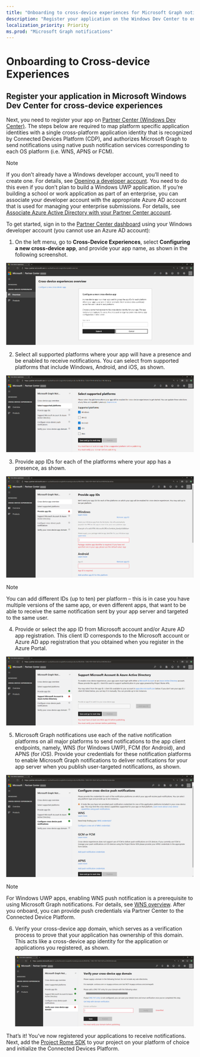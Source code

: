 ```yaml
---
title: "Onboarding to cross-device experiences for Microsoft Graph notifications "
description: "Register your application on the Windows Dev Center to enable your app clients to receive cross-device notifications sent through Microsoft Graph.  "
localization_priority: Priority
ms.prod: "Microsoft Graph notifications"
---
```


# Onboarding to Cross-device Experiences 

## Register your application in Microsoft Windows Dev Center for cross-device experiences 

Next, you need to register your app on [Partner Center (Windows Dev Center)](https://partner.microsoft.com/). The steps below are required to map platform specific application identities with a single cross-platform application identity that is recognized by Connected Devices Platform (CDP), and authorizes Microsoft Graph to send
notifications using native push notification services corresponding to each OS platform (i.e. WNS, APNS or FCM).

> [!NOTE]
> If you don’t already have a Windows developer account, you’ll need to create one. For details, see [Opening a developer account](https://docs.microsoft.com/en-us/windows/uwp/publish/opening-a-developer-account). You need to do this even if you don’t plan to build a Windows UWP application. If you’re building a school or work application as part of an enterprise, you can associate your developer account with the appropriate Azure AD account that is used for managing your enterprise submissions. For details, see [Associate Azure Active Directory with your Partner Center account](https://docs.microsoft.com/en-us/windows/uwp/publish/associate-azure-ad-with-partner-center).

To get started, sign in to the [Partner Center dashboard](https://partner.microsoft.com/en-us/dashboard) using your Windows developer account (you cannot use an Azure AD account):

1.  On the left menu, go to **Cross-Device Experiences**, select **Configuring a new cross-device app**, and provide your app name, as shown in the following screenshot.

![](images/notif-crossdevice-new-configure.png)

2.  Select all supported platforms where your app will have a presence and be enabled to receive notifications. You can select from supported platforms that include Windows, Android, and iOS, as shown. 

![](images/notif-crossdevice-supported-platforms.png)

3.  Provide app IDs for each of the platforms where your app has a presence, as shown.

 ![](images/notif-crossdevice-platform-appids.png)

> [!NOTE] 
> You can add different IDs (up to ten) per platform – this is in case you have multiple versions of the same app, or even different apps, that want to be able to receive the same notification sent by your app server and targeted to the same user.

4.  Provide or select the app ID from Microsoft account and/or Azure AD app registration. This client ID corresponds to the Microsoft account or Azure AD app registration that you obtained when you register in the Azure Portal.

![](images/notif-crossdevice-azureportal-clientid.png)

5.  Microsoft Graph notifications use each of the native notification platforms on all major platforms to send notifications to the app client endpoints, namely, WNS (for Windows UWP), FCM (for Android), and APNS (for iOS). Provide your credentials for these notification platforms to enable Microsoft Graph notifications to deliver notifications for your app server when you publish user-targeted notifications, as shown.

 ![](images/notif-crossdevice-push-cred.png)

> [!NOTE]
> For Windows UWP apps, enabling WNS push notification is a prerequisite to using Microsoft Graph notifications. For details, see [WNS overview](https://docs.microsoft.com/en-us/windows/uwp/design/shell/tiles-and-notifications/windows-push-notification-services--wns--overview). After you onboard, you can provide push credentials via Partner Center to the Connected Device Platform.

6.  Verify your cross-device app domain, which serves as a verification process to prove that your application has ownership of this domain. This acts like a cross-device app identity for the application or applications you registered, as shown.
    
    ![](images/notif-crossdevice-domain-verify.png)

That’s it! You've now registered your applications to receive notifications. Next, add the [Project Rome SDK](http://aka.ms/projectRome) to your project on your platform of choice and initialize the Connected Devices Platform. 
